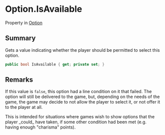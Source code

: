 # Option.IsAvailable

Property in [Option](/api/csharp/yarn.optionset.option.md)

## Summary


Gets a value indicating whether the player should be
permitted to select this option.


```csharp
public bool IsAvailable { get; private set; }
```

## Remarks

<p>
If this value is <code>false</code>, this option had a
line condition on it that failed. The option will still be
delivered to the game, but, depending on the needs of the
game, the game may decide to not allow the player to select
it, or not offer it to the player at all.
</p> <p>
This is intended for situations where games wish to show
options that the player _could_ have taken, if some other
condition had been met (e.g. having enough "charisma"
points).
</p>

